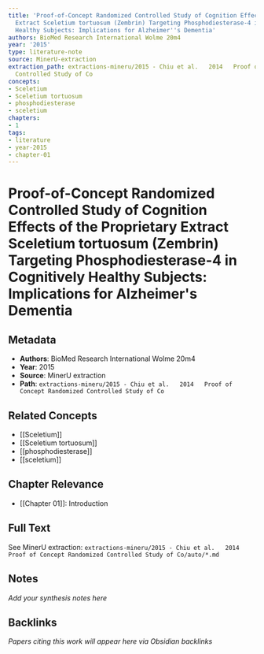 ```yaml
---
title: 'Proof-of-Concept Randomized Controlled Study of Cognition Effects of the Proprietary
  Extract Sceletium tortuosum (Zembrin) Targeting Phosphodiesterase-4 in Cognitively
  Healthy Subjects: Implications for Alzheimer''s Dementia'
authors: BioMed Research International Wolme 20m4
year: '2015'
type: literature-note
source: MinerU-extraction
extraction_path: extractions-mineru/2015 - Chiu et al.   2014   Proof of Concept Randomized
  Controlled Study of Co
concepts:
- Sceletium
- Sceletium tortuosum
- phosphodiesterase
- sceletium
chapters:
- 1
tags:
- literature
- year-2015
- chapter-01
---
```


# Proof-of-Concept Randomized Controlled Study of Cognition Effects of the Proprietary Extract Sceletium tortuosum (Zembrin) Targeting Phosphodiesterase-4 in Cognitively Healthy Subjects: Implications for Alzheimer's Dementia

## Metadata

- **Authors**: BioMed Research International Wolme 20m4
- **Year**: 2015
- **Source**: MinerU extraction
- **Path**: `extractions-mineru/2015 - Chiu et al.   2014   Proof of Concept Randomized Controlled Study of Co`

## Related Concepts

- [[Sceletium]]
- [[Sceletium tortuosum]]
- [[phosphodiesterase]]
- [[sceletium]]

## Chapter Relevance

- [[Chapter 01]]: Introduction

## Full Text

See MinerU extraction: `extractions-mineru/2015 - Chiu et al.   2014   Proof of Concept Randomized Controlled Study of Co/auto/*.md`

## Notes

*Add your synthesis notes here*

## Backlinks

*Papers citing this work will appear here via Obsidian backlinks*
